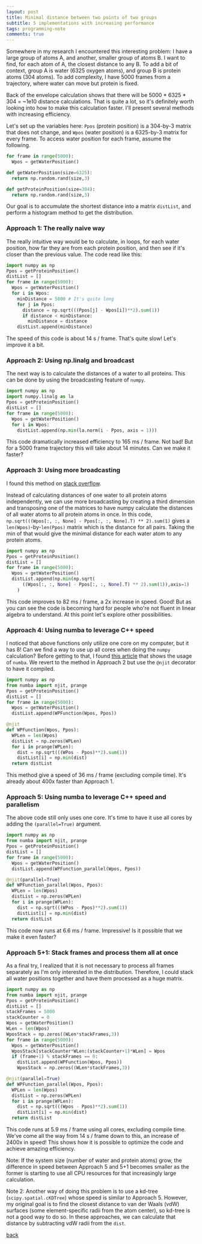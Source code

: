 ```yaml
---
layout: post
title: Minimal distance between two points of two groups
subtitle: 5 implementations with increasing performance
tags: programming-note
comments: true
---
```




Somewhere in my research I encountered this interesting problem: I have a large group of atoms A, and another, smaller group of atoms B. I want to find, for each atom of A, the closest distance to any B. To add a bit of context, group A is water (6325 oxygen atoms), and group B is protein atoms (304 atoms). To add complexity, I have 5000 frames from a trajectory, where water can move but protein is fixed.

Back of the envelope calculation shows that there will be 5000 * 6325 * 304 = \~1e10 distance calculations. That is quite a lot, so it's definitely worth looking into how to make this calculation faster. I'll present several methods with increasing efficiency.

Let's set up the variables here: `Ppos` (protein position) is a 304-by-3 matrix that does not change, and `Wpos` (water position) is a 6325-by-3 matrix for every frame. To access water position for each frame, assume the following.

```python
for frame in range(5000):
  Wpos = getWaterPosition()

def getWaterPosition(size=6325):
  return np.random.rand(size,3)

def getProteinPosition(size=304):
  return np.random.rand(size,3)
```

Our goal is to accumulate the shortest distance into a matrix `distList`, and perform a histogram method to get the distribution.

### Approach 1: The really naive way

The really intuitive way would be to calculate, in loops, for each water position, how far they are from each protein position, and then see if it's closer than the previous value. The code read like this:

```python
import numpy as np
Ppos = getProteinPosition()
distList = []
for frame in range(5000):
  Wpos = getWaterPosition()
  for i in Wpos:
    minDistance = 5000 # It's quite long
    for j in Ppos:
      distance = np.sqrt(((Ppos[j] - Wpos[i])**2).sum(1))
      if distance < minDistance:  
        minDistance = distance
    distList.append(minDistance)
```

The speed of this code is about 14 s / frame. That's quite slow! Let's improve it a bit.


### Approach 2: Using np.linalg and broadcast

The next way is to calculate the distances of a water to all proteins. This can be done by using the broadcasting feature of `numpy`. 

```python
import numpy as np
import numpy.linalg as la
Ppos = getProteinPosition()
distList = []
for frame in range(5000):
  Wpos = getWaterPosition()
  for i in Wpos:
    distList.append(np.min(la.norm(i - Ppos, axis = 1)))
```

This code dramatically increased efficiency to 165 ms / frame. Not bad! But for a 5000 frame trajectory this will take about 14 minutes. Can we make it faster?

### Approach 3: Using more broadcasting

I found this method on [stack overflow](https://stackoverflow.com/questions/28687321).

Instead of calculating distances of one water to all protein atoms independently, we can use more broadcasting by creating a third dimension and transposing one of the matrices to have numpy calculate the distances of all water atoms to all protein atoms in once.  In this code, `np.sqrt(((Wpos[:, :, None] - Ppos[:, :, None].T) ** 2).sum(1)` gives a `len(Wpos)`-by-`len(Ppos)` matrix which is the distance for all pairs. Taking the min of that would give the minimal distance for each water atom to any protein atoms.

```python
import numpy as np
Ppos = getProteinPosition()
distList = []
for frame in range(5000):
  Wpos = getWaterPosition()
  distList.append(np.min(np.sqrt(
      ((Wpos[:, :, None] - Ppos[:, :, None].T) ** 2).sum(1)),axis=1)
    )
```

This code improves to 82 ms / frame, a 2x increase in speed. Good! But as you can see the code is becoming hard for people who're not fluent in linear algebra to understand. At this point let's explore other possibilities.

### Approach 4: Using numba to leverage C++ speed

I noticed that above functions only utilize one core on my computer, but it has 8! Can we find a way to use up all cores when doing the `numpy` calculation? Before getting to that, I found [this article](https://louisabraham.github.io/articles/broadcasting-and-numba.html) that shows the usage of `numba`. We revert to the method in Approach 2 but use the `@njit` decorator to have it compiled.

```python
import numpy as np
from numba import njit, prange
Ppos = getProteinPosition()
distList = []
for frame in range(5000):
  Wpos = getWaterPosition()
  distList.append(WPFunction(Wpos, Ppos))

@njit
def WPFunction(Wpos, Ppos):
  WPLen = len(Wpos)
  distList = np.zeros(WPLen)
  for i in prange(WPLen):
    dist = np.sqrt(((WPos - Ppos)**2).sum(1))
    distList[i] = np.min(dist)
  return distList
```

This method give a speed of 36 ms / frame (excluding compile time). It's already about 400x faster than Approach 1.

### Approach 5: Using numba to leverage C++ speed and parallelism

The above code still only uses one core. It's time to have it use all cores by adding the `(parallel=True)` argument.

```python
import numpy as np
from numba import njit, prange
Ppos = getProteinPosition()
distList = []
for frame in range(5000):
  Wpos = getWaterPosition()
  distList.append(WPFunction_parallel(Wpos, Ppos))

@njit(parallel=True)
def WPFunction_parallel(Wpos, Ppos):
  WPLen = len(Wpos)
  distList = np.zeros(WPLen)
  for i in prange(WPLen):
    dist = np.sqrt(((WPos - Ppos)**2).sum(1))
    distList[i] = np.min(dist)
  return distList
```

This code now runs at 6.6 ms / frame. Impressive! Is it possible that we make it even faster?

### Approach 5+1: Stack frames and process them all at once

As a final try, I realized that it is not necessary to process all frames separately as I'm only interested in the distribution. Therefore, I could stack all water positions together and have them processed as a huge matrix.

```python
import numpy as np
from numba import njit, prange
Ppos = getProteinPosition()
distList = []
stackFrames = 5000
stackCounter = 0
Wpos = getWaterPosition()
WLen = len(Wpos)
WposStack = np.zeros((WLen*stackFrames,3))
for frame in range(5000):
  Wpos = getWaterPosition()
  WposStack[stackCounter*WLen:(stackCounter+1)*WLen] = Wpos
  if (frame+1) % stackFrames == 0:
    distList.append(WPFunction(Wpos, Ppos))
    WposStack = np.zeros((WLen*stackFrames,3))

@njit(parallel=True)
def WPFunction_parallel(Wpos, Ppos):
  WPLen = len(Wpos)
  distList = np.zeros(WPLen)
  for i in prange(WPLen):
    dist = np.sqrt(((Wpos - Ppos)**2).sum(1))
    distList[i] = np.min(dist)
  return distList
```

This code runs at 5.9 ms / frame using all cores, excluding compile time. We've come all the way from 14 s / frame down to this, an increase of 2400x in speed! This shows how it is possible to optimize the code and achieve amazing efficiency.

Note: If the system size (number of water and protein atoms) grow, the difference in speed between Approach 5 and 5+1 becomes smaller as the former is starting to use all CPU resources for that increasingly large calculation.

Note 2: Another way of doing this problem is to use a kd-tree (`scipy.spatial.cKDTree`) whose speed is similar to Approach 5. However, my original goal is to find the closest distance to van der Waals (vdW) surfaces (some element-specific radii from the atom center), so kd-tree is not a good way to do so. In these approaches, we can calculate that distance by subtracting vdW radii from the `dist`.

[back](./)
